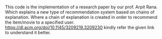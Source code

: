 This code is the implementation of a research paper by our prof. Arpit Rana.
Which explains a new type of recommendation system based on chains of explanation.
Where a chain of explanation is created in order to recommend the item/movie to a specified user.
https://dl.acm.org/doi/10.1145/3209219.3209230 kindly refer the given link to understand it better. 
